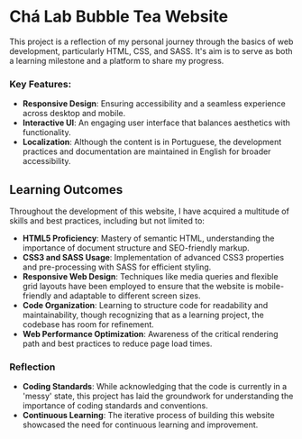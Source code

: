 # Chá Lab Bubble Tea Website

This project is a reflection of my personal journey through the basics of web development, particularly HTML, CSS, and SASS. It's aim is to serve as both a learning milestone and a platform to share my progress.

### Key Features:

- **Responsive Design**: Ensuring accessibility and a seamless experience across desktop and mobile.
- **Interactive UI**: An engaging user interface that balances aesthetics with functionality.
- **Localization**: Although the content is in Portuguese, the development practices and documentation are maintained in English for broader accessibility.

## Learning Outcomes

Throughout the development of this website, I have acquired a multitude of skills and best practices, including but not limited to:

- **HTML5 Proficiency**: Mastery of semantic HTML, understanding the importance of document structure and SEO-friendly markup.
- **CSS3 and SASS Usage**: Implementation of advanced CSS3 properties and pre-processing with SASS for efficient styling.
- **Responsive Web Design**: Techniques like media queries and flexible grid layouts have been employed to ensure that the website is mobile-friendly and adaptable to different screen sizes.
- **Code Organization**: Learning to structure code for readability and maintainability, though recognizing that as a learning project, the codebase has room for refinement.
- **Web Performance Optimization**: Awareness of the critical rendering path and best practices to reduce page load times.

### Reflection

- **Coding Standards**: While acknowledging that the code is currently in a 'messy' state, this project has laid the groundwork for understanding the importance of coding standards and conventions.
- **Continuous Learning**: The iterative process of building this website showcased the need for continuous learning and improvement.
  
